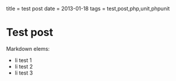 title = test post
date = 2013-01-18
tags = test,post,php,unit,phpunit

# Test post

Markdown elems:

 * li test 1
 * li test 2
 * li test 3